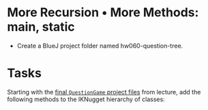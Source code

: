 # More Recursion • More Methods: main, static

- Create a BlueJ project folder named hw060-question-tree.

# Tasks

Starting with the [final `QuestionGame` project files](../final) from lecture, add the following methods to the IKNugget hierarchy of classes:

